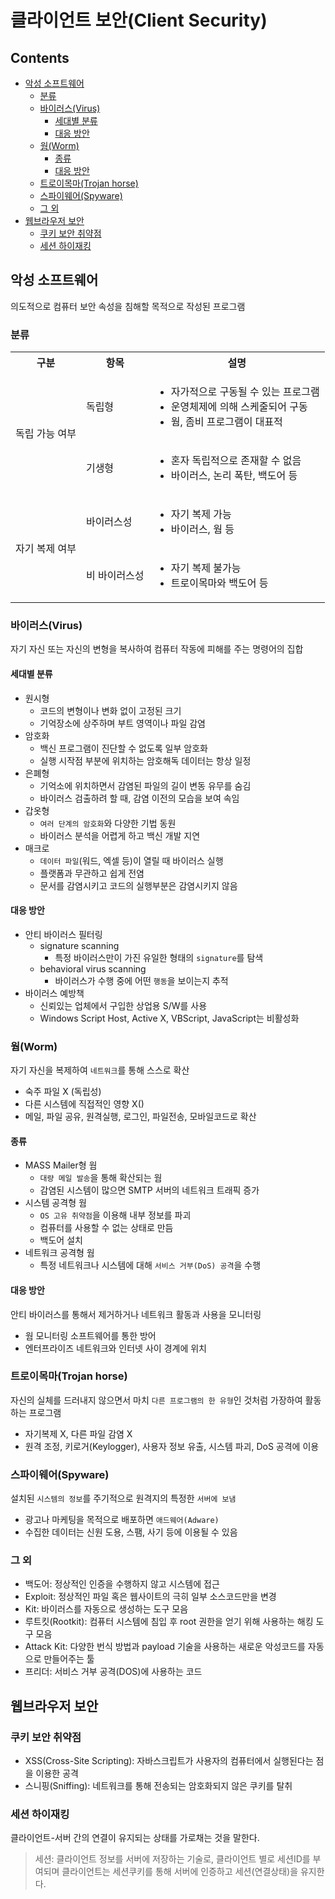 클라이언트 보안(Client Security)
===

Contents
---

- [악성 소프트웨어](#악성-소프트웨어)
  - [분류](#분류)
  - [바이러스(Virus)](#바이러스virus)
    - [세대별 분류](#세대별-분류)
    - [대응 방안](#대응-방안)
  - [웜(Worm)](#웜worm)
    - [종류](#종류)
    - [대응 방안](#대응-방안1)
  - [트로이목마(Trojan horse)](#트로이목마trojan-horse)
  - [스파이웨어(Spyware)](#스파이웨어spyware)
  - [그 외](#그-외)
- [웹브라우저 보안](#웹브라우저-보안)
  - [쿠키 보안 취약점](#쿠키-보안-취약점)
  - [세션 하이재킹](#세션-하이재킹)

악성 소프트웨어
---

의도적으로 컴퓨터 보안 속성을 침해할 목적으로 작성된 프로그램

### 분류

<table>
  <tr><th>구분</th><th>항목</th><th>설명</th></tr>
  <tr>
    <td rowspan=2>독립 가능 여부</td>
    <td>독립형</td>
    <td>
      <ul>
        <li>자가적으로 구동될 수 있는 프로그램</li>
        <li>운영체제에 의해 스케줄되어 구동</li>
        <li>웜, 좀비 프로그램이 대표적</li>
      </ul>
    </td>
  </tr>
  <tr>
    <td>기생형</td>
    <td>
      <ul>
        <li>혼자 독립적으로 존재할 수 없음</li>
        <li>바이러스, 논리 폭탄, 백도어 등</li>
      </ul>
    </td>
  </tr>
  <tr>
    <td rowspan=2>자기 복제 여부</td>
    <td>바이러스성</td>
    <td>
      <ul>
        <li>자기 복제 가능</li>
        <li>바이러스, 웜 등</li>
      </ul>
    </td>
  </tr>
  <tr>
    <td>비 바이러스성</td>
    <td>
      <ul>
        <li>자기 복제 불가능</li>
        <li>트로이목마와 백도어 등</li>
      </ul>
    </td>
  </tr>
</table>

### 바이러스(Virus)

자기 자신 또는 자신의 변형을 복사하여 컴퓨터 작동에 피해를 주는 명령어의 집합

#### 세대별 분류

- 원시형
  - 코드의 변형이나 변화 없이 고정된 크기
  - 기억장소에 상주하며 부트 영역이나 파일 감염
- 암호화
  - 백신 프로그램이 진단할 수 없도록 일부 암호화
  - 실행 시작점 부분에 위치하는 암호해독 데이터는 항상 일정
- 은폐형
  - 기억소에 위치하면서 감염된 파일의 길이 변동 유무를 숨김
  - 바이러스 검출하려 할 때, 감염 이전의 모습을 보여 속임
- 갑옷형
  - `여러 단계의 암호화`와 다양한 기법 동원
  - 바이러스 분석을 어렵게 하고 백신 개발 지연
- 매크로
  - `데이터 파일`(워드, 엑셀 등)이 열릴 때 바이러스 실행
  - 플랫폼과 무관하고 쉽게 전염
  - 문서를 감염시키고 코드의 실행부분은 감염시키지 않음

#### 대응 방안

- 안티 바이러스 필터링
  - signature scanning
    - 특정 바이러스만이 가진 유일한 형태의 `signature`를 탐색
  - behavioral virus scanning
    - 바이러스가 수행 중에 어떤 `행동`을 보이는지 추적
- 바이러스 예방책
  - 신뢰있는 업체에서 구입한 상업용 S/W를 사용
  - Windows Script Host, Active X, VBScript, JavaScript는 비활성화

### 웜(Worm)

자기 자신을 복제하여 `네트워크`를 통해 스스로 확산

- 숙주 파일 X (독립성)
- 다른 시스템에 직접적인 영향 X()
- 메일, 파일 공유, 원격실행, 로그인, 파일전송, 모바일코드로 확산

#### 종류

- MASS Mailer형 웜
  - `대량 메일 발송`을 통해 확산되는 웜
  - 감염된 시스템이 많으면 SMTP 서버의 네트워크 트래픽 증가
- 시스템 공격형 웜
  - `OS 고유 취약점`을 이용해 내부 정보를 파괴
  - 컴퓨터를 사용할 수 없는 상태로 만듬
  - 백도어 설치
- 네트워크 공격형 웜
  - 특정 네트워크나 시스템에 대해 `서비스 거부(DoS) 공격`을 수행

#### 대응 방안

안티 바이러스를 통해서 제거하거나 네트워크 활동과 사용을 모니터링

- 웜 모니터링 소프트웨어를 통한 방어
- 엔터프라이즈 네트워크와 인터넷 사이 경계에 위치

### 트로이목마(Trojan horse)

자신의 실체를 드러내지 않으면서 마치 `다른 프로그램의 한 유형`인 것처럼 가장하여 활동하는 프로그램

- 자기복제 X, 다른 파일 감염 X
- 원격 조정, 키로거(Keylogger), 사용자 정보 유출, 시스템 파괴, DoS 공격에 이용

### 스파이웨어(Spyware)

설치된 `시스템의 정보`를 주기적으로 원격지의 특정한 `서버에 보냄`

- 광고나 마케팅을 목적으로 배포하면 `애드웨어(Adware)`
- 수집한 데이터는 신원 도용, 스팸, 사기 등에 이용될 수 있음

### 그 외

- 백도어: 정상적인 인증을 수행하지 않고 시스템에 접근
- Exploit: 정상적인 파일 혹은 웹사이트의 극히 일부 소스코드만을 변경
- Kit: 바이러스를 자동으로 생성하는 도구 모음
- 루트킷(Rootkit): 컴퓨터 시스템에 침입 후 root 권한을 얻기 위해 사용하는 해킹 도구 모음
- Attack Kit: 다양한 번식 방법과 payload 기술을 사용하는 새로운 악성코드를 자동으로 만들어주는 툴
- 프리더: 서비스 거부 공격(DOS)에 사용하는 코드

웹브라우저 보안
---

### 쿠키 보안 취약점

- XSS(Cross-Site Scripting): 자바스크립트가 사용자의 컴퓨터에서 실행된다는 점을 이용한 공격
- 스니핑(Sniffing): 네트워크를 통해 전송되는 암호화되지 않은 쿠키를 탈취


### 세션 하이재킹

클라이언트-서버 간의 연결이 유지되는 상태를 가로채는 것을 말한다.

> 세션: 클라이언트 정보를 서버에 저장하는 기술로, 클라이언트 별로 세션ID를 부여되며 클라이언트는 세션쿠키를 통해 서버에 인증하고 세션(연결상태)을 유지한다.

